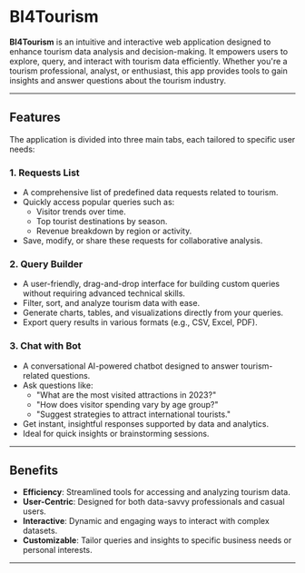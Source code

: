 # BI4Tourism

**BI4Tourism** is an intuitive and interactive web application designed to enhance tourism data analysis and decision-making. It empowers users to explore, query, and interact with tourism data efficiently. Whether you're a tourism professional, analyst, or enthusiast, this app provides tools to gain insights and answer questions about the tourism industry.

---

## Features

The application is divided into three main tabs, each tailored to specific user needs:

### 1. Requests List
- A comprehensive list of predefined data requests related to tourism.
- Quickly access popular queries such as:
  - Visitor trends over time.
  - Top tourist destinations by season.
  - Revenue breakdown by region or activity.
- Save, modify, or share these requests for collaborative analysis.

### 2. Query Builder
- A user-friendly, drag-and-drop interface for building custom queries without requiring advanced technical skills.
- Filter, sort, and analyze tourism data with ease.
- Generate charts, tables, and visualizations directly from your queries.
- Export query results in various formats (e.g., CSV, Excel, PDF).

### 3. Chat with Bot
- A conversational AI-powered chatbot designed to answer tourism-related questions.
- Ask questions like:
  - "What are the most visited attractions in 2023?"
  - "How does visitor spending vary by age group?"
  - "Suggest strategies to attract international tourists."
- Get instant, insightful responses supported by data and analytics.
- Ideal for quick insights or brainstorming sessions.

---

## Benefits

- **Efficiency**: Streamlined tools for accessing and analyzing tourism data.
- **User-Centric**: Designed for both data-savvy professionals and casual users.
- **Interactive**: Dynamic and engaging ways to interact with complex datasets.
- **Customizable**: Tailor queries and insights to specific business needs or personal interests.

---
